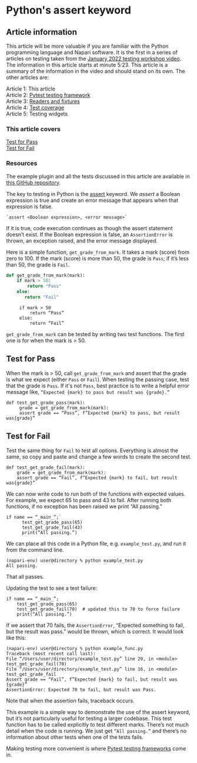 # Python's assert keyword

## Article information

This article will be more valuable if you are familiar with the Python programming language and Napari software. It is the first in a series of articles on testing taken from the [January 2022 testing workshop video](https://drive.google.com/file/d/1DaMrRz-rLRQ6-_y0J8O3GRpVPCn0rgYs/view). The information in this article starts at minute 5:23. This article is a summary of the information in the video and should stand on its own. The other articles are:

Article 1: This article  
Article 2: [Pytest testing framework](./Pytest-testing-frameworks)  
Article 3: [Readers and fixtures](./Readers-and-fixtures)  
Article 4: [Test coverage](./Test-Coverage)  
Article 5: Testing widgets  
  
### This article covers
[Test for Pass](#test-for-pass)  
[Test for Fail](#test-for-fail)  

### Resources
The example plugin and all the tests discussed in this article are available in [this GitHub repository](https://github.com/DragaDoncila/plugin-tests).
  
The key to testing in Python is the [assert](https://docs.google.com/presentation/d/1RFja0o6cZ8lAalAve8heuJ-Lrb4nOSUnfdpOSEhqqNo/edit#slide=id.g107356847e4_0_22) keyword. We *assert* a Boolean expression is true and create an error message that appears when that expression is false. 
    
    `assert <Boolean expression>, <error message>`  
    
If it is true, code execution continues as though the assert statement doesn’t exist. If the Boolean expression is false, an `AssertionError` is thrown, an exception raised, and the error message displayed. 
  
Here is a simple function, `get_grade_from_mark`. It takes a mark (score) from zero to 100. If the mark (score) is more than 50, the grade is `Pass`; if it’s less than 50, the grade is `Fail`.  

```python
def get_grade_from_mark(mark):
    if mark > 50: 
        return "Pass"
    else:   
       return "Fail"
```
         if mark > 50  
             return “Pass”  
         else:   
             return “Fail”  

`get_grade_from_mark` can be tested by writing two test functions. The first one is for when the mark is > 50.   
  
  
## Test for Pass
When the mark is > 50, call `get_grade_from_mark` and assert that the grade is what we expect (either `Pass` or `Fail`). When testing the passing case, test that the grade is `Pass`. If it's not `Pass`, best practice is to write a helpful error message like, `“Expected {mark} to pass but result was {grade}.”` 

    def test_get_grade_pass(mark):  
         grade = get_grade_from_mark(mark):  
         assert grade == “Pass”, f”Expected {mark} to pass, but result was{grade}”  
  
## Test for Fail  
Test the same thing for `Fail` to test all options. Everything is almost the same, so copy and paste and change a few words to create the second test.  
  
    def test_get_grade_fail(mark):  
        grade = get_grade_from_mark(mark):  
        assert grade == “Fail”, f”Expected {mark} to fail, but result was{grade}”  
  
We can now write code to run both of the functions with expected values. For example, we expect 65 to pass and 43 to fail. After running both functions, if no exception has been raised we print “All passing.”  
  
    if name == “_main_”;`  
          test_get_grade_pass(65)  
          test_get_grade_fail(43)  
          print(“All passing.”)  

We can place all this code in a Python file, e.g. `example_test.py`, and run it from the command line. 
  
    (napari-env) user@directory % python example_test.py  
    All passing. 

That all passes. 

Updating the test to see a test failure:  

    if name == “_main_”;  
        test_get_grade_pass(65)  
        test_get_grade_fail(70)  # updated this to 70 to force failure  
        print(“All passing.”)  

If we assert that 70 fails, the `AssertionError`, “Expected something to fail, but the result was pass.” would be thrown, which is correct. It would look like this:  

    (napari-env) user@directory % python example_func.py  
    Traceback (most recent call last):  
    File “/Users/user/directory/example_test.py” line 20, in <module> test_get_grade_fail(70)  
    File “/Users/user/directory/example_test.py” line 16, in <module> test_get_grade_fail  
    Assert grade == “Fail”, f”Expected {mark} to fail, but result was {grade}”  
    AssertionError: Expected 70 to fail, but result was Pass.   

Note that when the assertion fails, traceback occurs. 

This example is a simple way to demonstrate the use of the assert keyword, but it’s not particularly useful for testing a larger codebase. This test function has to be called explicitly to test different marks. There’s not much detail when the code is running. We just get `“All passing.”` and there’s no information about other tests when one of the tests fails.  
  
Making testing more convenient is where [Pytest testing frameworks](./Pytest-testing-frameworks) come in.  